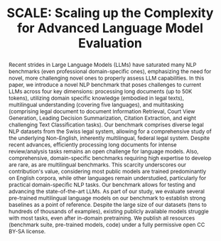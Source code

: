 ---
layout: publications
authors: "Vishvaksenan Rasiah, Ronja Stern, Veton Matoshi, Matthias Stürmer, Ilias Chalkidis, Daniel E. Ho, Joel Niklaus"
title: "SCALE: Scaling up the Complexity for Advanced Language Model Evaluation"
abstract: "Recent strides in Large Language Models (LLMs) have saturated many NLP benchmarks (even professional domain-specific ones), emphasizing the need for novel, more challenging novel ones to properly assess LLM capabilities. In this paper, we introduce a novel NLP benchmark that poses challenges to current LLMs across four key dimensions: processing long documents (up to 50K tokens), utilizing domain specific knowledge (embodied in legal texts), multilingual understanding (covering five languages), and multitasking (comprising legal document to document Information Retrieval, Court View Generation, Leading Decision Summarization, Citation Extraction, and eight challenging Text Classification tasks). Our benchmark comprises diverse legal NLP datasets from the Swiss legal system, allowing for a comprehensive study of the underlying Non-English, inherently multilingual, federal legal system. Despite recent advances, efficiently processing long documents for intense review/analysis tasks remains an open challenge for language models. Also, comprehensive, domain-specific benchmarks requiring high expertise to develop are rare, as are multilingual benchmarks. This scarcity underscores our contribution's value, considering most public models are trained predominantly on English corpora, while other languages remain understudied, particularly for practical domain-specific NLP tasks. Our benchmark allows for testing and advancing the state-of-the-art LLMs. As part of our study, we evaluate several pre-trained multilingual language models on our benchmark to establish strong baselines as a point of reference. Despite the large size of our datasets (tens to hundreds of thousands of examples), existing publicly available models struggle with most tasks, even after in-domain pretraining. We publish all resources (benchmark suite, pre-trained models, code) under a fully permissive open CC BY-SA license. "
link: "https://arxiv.org/abs/2306.09237"
last_modified_at: "2023-06-15"
published: "2016 - Conference X Z"
---